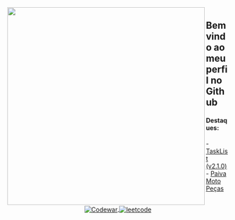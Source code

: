 

<img align="left" width="450em" src="https://github-readme-stats.vercel.app/api/top-langs/?username=Lucasvmarangoni&layout=compact&theme=dark"/>

## Bem vindo ao meu perfil no Github


#### Destaques:
<p align="left">
- <a href="https://github.com/Lucasvmarangoni/TaskList">TaskList (v2.1.0)</a> <br>
- <a href="https://github.com/ICEI-PUC-Minas-PMV-ADS/pmv-ads-2023-1-e1-proj-web-t2-grupo-2-paiva-moto-pecas">Paiva Moto Peças</a>
</p>



<div align="center">
  <a href="https://www.codewars.com/users/Ldragk" target="_blank">
    <img align="center" src="https://img.shields.io/badge/-Codewar-05122A?style=flat&logo=codewars" alt="Codewar"/>
  </a>
  <a href="https://leetcode.com/Lucasvmarangoni/" target="_blank">
    <img align="center" src="https://img.shields.io/badge/-Leetcode-05122A?style=flat&logo=leetcode" alt="leetcode"/>
  </a>
</div>


